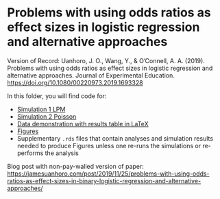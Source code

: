 # Problems with using odds ratios as effect sizes in logistic regression and alternative approaches

Version of Record: Uanhoro, J. O., Wang, Y., & O’Connell, A. A. (2019). Problems with using odds ratios as effect sizes in logistic regression and alternative approaches. Journal of Experimental Education. https://doi.org/10.1080/00220973.2019.1693328

In this folder, you will find code for:

- [Simulation 1 LPM](/2019_jxe_odds_ratio/lin_het_sls_cor_new.R)
- [Simulation 2 Poisson](/2019_jxe_odds_ratio/pois_het_sls_cor_new.R)
- [Data demonstration with results table in LaTeX](/2019_jxe_odds_ratio/ecls.R)
- [Figures](/2019_jxe_odds_ratio/figures_code.R)
- Supplementary `.rds` files that contain analyses and simulation results needed to produce Figures unless one re-runs the simulations or re-performs the analysis

Blog post with non-pay-walled version of paper: https://jamesuanhoro.com/post/2019/11/25/problems-with-using-odds-ratios-as-effect-sizes-in-binary-logistic-regression-and-alternative-approaches/
